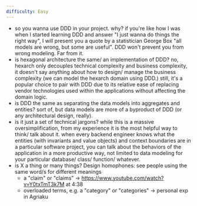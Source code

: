 ```yaml
---
difficulty: Easy
---
```

- so you wanna use DDD in your project. why? if you're like how I was when I started learning DDD and answer "I just wanna do things the right way", I will present you a quote by a statistician George Box "all models are wrong, but some are useful". DDD won't prevent you from wrong modeling. Far from it.
- is hexagonal architecture the same/ an implementation of DDD? no, hexarch only decouples technical complexity and business complexity, it doesn't say anything about how to design/ manage the business complexity (we can model the hexarch domain using DDD.) still, it's a popular choice to pair with DDD due to its relative ease of replacing vendor technologies used within the applications without affecting the domain logic.
- is DDD the same as separating the data models into aggregates and entities? sort of, but data models are more of a byproduct of DDD (or any architectural design, really).
- is it just a set of technical jargons? while this is a massive oversimplification, from my experience it is the most helpful way to think/ talk about it. when every backend engineer knows what the entities (with invariants and value objects) and context boundaries are in a particular software project, you can talk about the behaviors of the application in a more productive way, not limited to data modeling for your particular database/ class/ function/ whatever.
- is X a thing or many things? Design homophones:  see people using the same word/s for different meanings
	- a "claim" or "claims" -> https://www.youtube.com/watch?v=Y0txTmT3k7M at 4:38
	- overloaded terms, e.g. a "category" or "categories" -> personal exp in Agriaku
